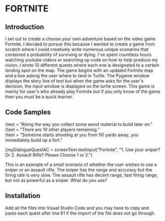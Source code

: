 # FORTNITE

## Introduction

I set out to create a choose your own adventure based on the video game Fortnite. I decided to pursue this because I wanted to create a game from scratch where I could creatively write numerous unique scenarios that contained a probability of surviving or dying. I've spent countless hours watching youtube videos or searching up code on how to help produce my vision. I wrote 10 different quests where each one is designated to a certain landing spot on the map. The game begins with an updated Fortnite map and a box asking the user where to land in Turtle. The Pygame window displays the story line of text but when the game asks for the user's decision, the input window is displayed on the turtle screen. This game is mainly for user's who already play Fortnite but if you only know of the game then you must be a quick learner. 

## Code Samples

{text = "Along the way you collect some wood material to build later on."  
{text = "There are 10 other players remaining."  
{text = "Someone starts shooting at you from 50 yards away, you immediately build up a fort."  

{myDialogueQuestAC = screenText.textinput("Fortnite", "1. Use your sniper? Or 2. Assault Rifle? Please Choose 1 or 2.")

This is an example of a small scenario of whether the user wishes to use a sniper or an assault rifle. The sniper has the range and accuracy but the firing rate is very slow. The assault rifle has decent range, fast firing range, but not as powerful as a sniper. What do you use?

## Installation

Add all the files into Visual Studio Code and you may have to copy and paste each quest after line 61 if the import of the file does not go through.
